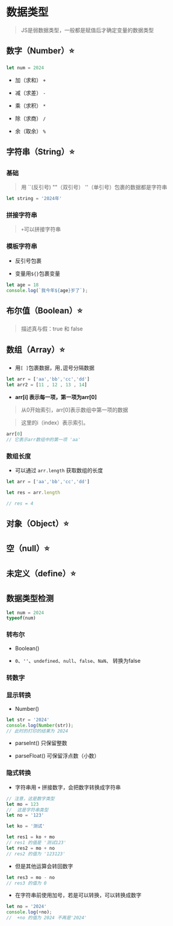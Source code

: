 
# 数据类型

> JS是弱数据类型，一般都是赋值后才确定变量的数据类型  

## 数字（Number）:star:  

```javascript
let num = 2024
```

- 加（求和） `+`

- 减（求差） `-`

- 乘（求积） `*`

- 除（求商） `/`

- 余（取余） `%`


## 字符串（String）:star: 

### 基础

> 用 ``(反引号) ""（双引号） ''（单引号）包裹的数据都是字符串

```javascript
let string = '2024年'
```

### 拼接字符串

> `+`可以拼接字符串

### 模板字符串

- 反引号包裹

- 变量用`${}`包裹变量

```javascript
let age = 18
console.log(`我今年${age}岁了`);
```


## 布尔值（Boolean）:star:  

> 描述真与假：true 和 false


## 数组（Array）:star:  

- 用`[ ]`包裹数据，用`,`逗号分隔数据

```javascript
let arr = ['aa','bb','cc','dd']
let arr2 = [11 , 12 , 13 , 14]
```
- **arr[i] 表示每一项，第一项为arr[0]**

> 从0开始索引，arr[0]表示数组中第一项的数据

> 这里的i（index）表示索引。

```javascript
arr[0]
// 它表示arr数组中的第一项 'aa'

```
### 数组长度

- 可以通过 `arr.length` 获取数组的长度

```javascript
let arr = ['aa','bb','cc','dd']

let res = arr.length

// res = 4  
```


## 对象（Object）:star:  

## 空（null）:star:

## 未定义（define）:star:

## 数据类型检测

```javascript
let num = 2024
typeof(num)
```



### 转布尔

- Boolean()

- `0`、`''`、`undefined`、`null`、`false`、`NaN`、 转换为false

### 转数字

### 显示转换

- Number()

```javascript
let str = '2024'
console.log(Number(str));
// 此时的打印的结果为 2024
```

- parseInt() 只保留整数

- parseFloat() 可保留浮点数（小数）

### 隐式转换

- 字符串用 `+` 拼接数字，会把数字转换成字符串

```javascript
// 注意，这是数字类型
let mo = 123
//  这是字符串类型
let no = '123'

let ko = '测试'

let res1 = ko + mo
// res1 的值是 '测试123'
let res2 = mo + no
// res2 的值为 '123123'
```

- 但是其他运算会转回数字

```javascript
let res3 = mo - no
// res3 的值为 0
```

- 在字符串前使用加号，若是可以转换，可以转换成数字

```javascript
let no = '2024'
console.log(+no);
//  +no 的值为 2024 不再是'2024'
```

